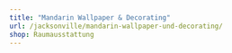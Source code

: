 ```yaml
---
title: "Mandarin Wallpaper & Decorating"
url: /jacksonville/mandarin-wallpaper-und-decorating/
shop: Raumausstattung
---
```

